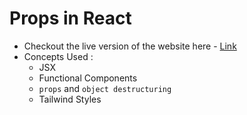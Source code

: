 # Props in React

- Checkout the live version of the website here - [Link](https://react-props-pk.netlify.app/)
- Concepts Used :
  - JSX
  - Functional Components
  - `props` and `object destructuring`
  - Tailwind Styles

